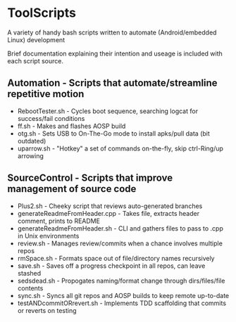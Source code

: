 # ToolScripts
A variety of handy bash scripts written to automate (Android/embedded Linux) development

Brief documentation explaining their intention and useage is included with each script source.

## Automation    - Scripts that automate/streamline repetitive motion
- RebootTester.sh - Cycles boot sequence, searching logcat for success/fail conditions
- ff.sh           - Makes and flashes AOSP build
- otg.sh          - Sets USB to On-The-Go mode to install apks/pull data (bit outdated)
- uparrow.sh      - "Hotkey" a set of commands on-the-fly, skip ctrl-Ring/up arrowing

## SourceControl - Scripts that improve management of source code
- Plus2.sh                      - Cheeky script that reviews auto-generated branches
- generateReadmeFromHeader.cpp  - Takes file, extracts header comment, prints to README
- generateReadmeFromHeader.sh   - CLI and gathers files to pass to .cpp in Unix environments
- review.sh                     - Manages review/commits when a chance involves multiple repos
- rmSpace.sh                    - Formats space out of file/directory names recursively
- save.sh                       - Saves off a progress checkpoint in all repos, can leave stashed
- sedsdead.sh                   - Propogates naming/format change through dirs/files/file contents
- sync.sh                       - Syncs all git repos and AOSP builds to keep remote up-to-date
- testANDcommitORrevert.sh      - Implements TDD scaffolding that commits or reverts on testing
